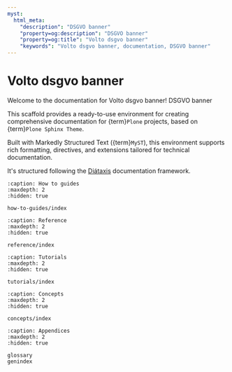 ```yaml
---
myst:
  html_meta:
    "description": "DSGVO banner"
    "property=og:description": "DSGVO banner"
    "property=og:title": "Volto dsgvo banner"
    "keywords": "Volto dsgvo banner, documentation, DSGVO banner"
---
```


# Volto dsgvo banner

Welcome to the documentation for Volto dsgvo banner!
DSGVO banner

This scaffold provides a ready-to-use environment for creating comprehensive documentation for {term}`Plone` projects, based on {term}`Plone Sphinx Theme`.

Built with Markedly Structured Text ({term}`MyST`), this environment supports rich formatting, directives, and extensions tailored for technical documentation.

It's structured following the [Diátaxis](https://diataxis.fr/) documentation framework.

```{toctree}
:caption: How to guides
:maxdepth: 2
:hidden: true

how-to-guides/index
```

```{toctree}
:caption: Reference
:maxdepth: 2
:hidden: true

reference/index
```

```{toctree}
:caption: Tutorials
:maxdepth: 2
:hidden: true

tutorials/index
```

```{toctree}
:caption: Concepts
:maxdepth: 2
:hidden: true

concepts/index
```

```{toctree}
:caption: Appendices
:maxdepth: 2
:hidden: true

glossary
genindex
```
